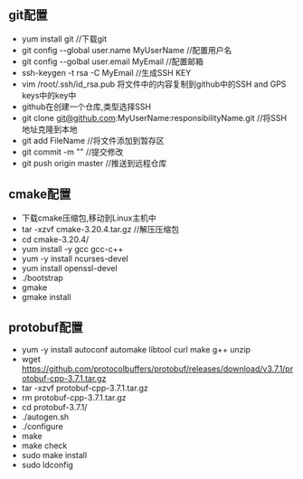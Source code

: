 ## git配置

- yum install git //下载git
- git config --global user.name MyUserName //配置用户名
- git config --golbal user.email MyEmail //配置邮箱
- ssh-keygen -t rsa -C MyEmail //生成SSH KEY
- vim /root/.ssh/id_rsa.pub 将文件中的内容复制到github中的SSH and GPS keys中的key中
- github在创建一个仓库,类型选择SSH
- git clone git@github.com:MyUserName:responsibilityName.git //将SSH地址克隆到本地
- git add FileName //将文件添加到暂存区
- git commit -m "" //提交修改
- git push origin master //推送到远程仓库
  

## cmake配置

- 下载cmake压缩包,移动到Linux主机中
- tar -xzvf cmake-3.20.4.tar.gz //解压压缩包
- cd cmake-3.20.4/
- yum install -y gcc gcc-c++
- yum -y install ncurses-devel
- yum install openssl-devel
- ./bootstrap
- gmake
- gmake install
  
## protobuf配置

- yum -y install autoconf automake libtool curl make g++ unzip
- wget  https://github.com/protocolbuffers/protobuf/releases/download/v3.7.1/protobuf-cpp-3.7.1.tar.gz
- tar -xzvf protobuf-cpp-3.7.1.tar.gz
- rm protobuf-cpp-3.7.1.tar.gz
- cd protobuf-3.7.1/
- ./autogen.sh 
- ./configure
- make
- make check
- sudo make install
- sudo ldconfig